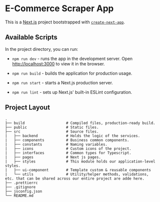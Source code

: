 # E-Commerce Scraper App

This is a [Next.js](https://nextjs.org/) project bootstrapped with [`create-next-app`](https://github.com/vercel/next.js/tree/canary/packages/create-next-app).

## Available Scripts

In the project directory, you can run:

- `npm run dev` - runs the app in the development server. Open [http://localhost:3000](http://localhost:3000) to view it in the browser.

- `npm run build` - builds the application for production usage.

- `npm run start` - starts a Next.js production server.

- `npm run lint` - sets up Next.js' built-in ESLint configuration.

## Project Layout

    .
    ├── build                   # Compiled files, production-ready build.
    ├── public                  # Static files.
    ├── src                     # Source files.
    |   ├── backend             # Holds the logic of the services.
    |   ├── components          # Business common components.
    |   ├── constants           # Naming variables.
    |   ├── icons               # Custom icons of the project.
    |   ├── interfaces          # Common types for Typescript.
    |   ├── pages               # Next js pages.
    |   ├── styles              # This module holds our application-level styles.
    |   ├── ui-component        # Template custom & reusable components
    |   └── utils               # Utility/helper methods, validations, etc. that can be shared across our entire project are adde here.
    ├── .prettierrc
    ├── .gitignore
    ├── jsconfig.json
    └── README.md
